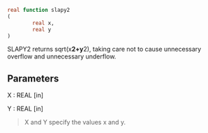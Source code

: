 ```fortran
real function slapy2
(
        real x,
        real y
)
```

SLAPY2 returns sqrt(x**2+y**2), taking care not to cause unnecessary
overflow and unnecessary underflow.

## Parameters
X : REAL [in]

Y : REAL [in]
> X and Y specify the values x and y.

